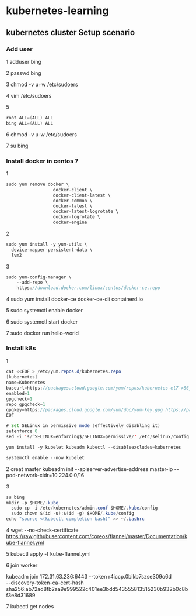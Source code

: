 # kubernetes-learning

## kubernetes cluster Setup scenario

### Add user

1 adduser bing 

2 passwd bing 

3 chmod -v u+w /etc/sudoers 

4 vim /etc/sudoers 

5 
```java
root ALL=(ALL) ALL
bing ALL=(ALL) ALL 
```
6 chmod -v u-w /etc/sudoers

7 su bing


### Install docker in centos 7
1 
```java
sudo yum remove docker \
                  docker-client \
                  docker-client-latest \
                  docker-common \
                  docker-latest \
                  docker-latest-logrotate \
                  docker-logrotate \
                  docker-engine
```

2 
```java
sudo yum install -y yum-utils \
  device-mapper-persistent-data \
  lvm2
```

3 
```java
sudo yum-config-manager \
    --add-repo \
    https://download.docker.com/linux/centos/docker-ce.repo
```

4 sudo yum install docker-ce docker-ce-cli containerd.io

5 sudo systemctl enable docker

6 sudo systemctl start docker

7 sudo docker run hello-world

### Install k8s
1
```java
cat <<EOF > /etc/yum.repos.d/kubernetes.repo
[kubernetes]
name=Kubernetes
baseurl=https://packages.cloud.google.com/yum/repos/kubernetes-el7-x86_64
enabled=1
gpgcheck=1
repo_gpgcheck=1
gpgkey=https://packages.cloud.google.com/yum/doc/yum-key.gpg https://packages.cloud.google.com/yum/doc/rpm-package-key.gpg
EOF

# Set SELinux in permissive mode (effectively disabling it)
setenforce 0
sed -i 's/^SELINUX=enforcing$/SELINUX=permissive/' /etc/selinux/config

yum install -y kubelet kubeadm kubectl --disableexcludes=kubernetes

systemctl enable --now kubelet
```


2 creat master
kubeadm init --apiserver-advertise-address master-ip --pod-network-cidr=10.224.0.0/16

3
```java
su bing
mkdir -p $HOME/.kube
  sudo cp -i /etc/kubernetes/admin.conf $HOME/.kube/config
  sudo chown $(id -u):$(id -g) $HOME/.kube/config
echo "source <(kubectl completion bash)" >> ~/.bashrc
```
4 wget --no-check-certificate https://raw.githubusercontent.com/coreos/flannel/master/Documentation/kube-flannel.yml

5 kubectl apply -f kube-flannel.yml

6 join worker

kubeadm join 172.31.63.236:6443 --token r4iccp.0bikb7szse309o6d \
    --discovery-token-ca-cert-hash sha256:ab72ad8fb2aa9e999522c401ee3bdd543555813515230b932b0c8bf3e8d31689
    
7 kubectl get nodes
